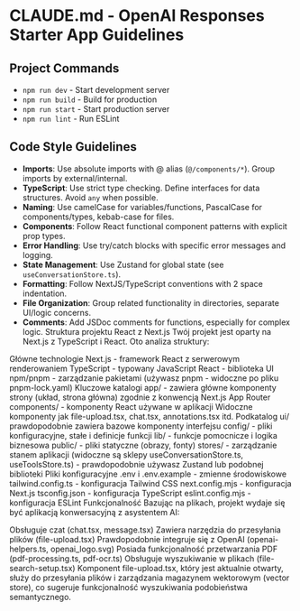 # CLAUDE.md - OpenAI Responses Starter App Guidelines

## Project Commands
- `npm run dev` - Start development server
- `npm run build` - Build for production
- `npm run start` - Start production server
- `npm run lint` - Run ESLint

## Code Style Guidelines
- **Imports**: Use absolute imports with @ alias (`@/components/*`). Group imports by external/internal.
- **TypeScript**: Use strict type checking. Define interfaces for data structures. Avoid `any` when possible.
- **Naming**: Use camelCase for variables/functions, PascalCase for components/types, kebab-case for files.
- **Components**: Follow React functional component patterns with explicit prop types.
- **Error Handling**: Use try/catch blocks with specific error messages and logging.
- **State Management**: Use Zustand for global state (see `useConversationStore.ts`).
- **Formatting**: Follow NextJS/TypeScript conventions with 2 space indentation.
- **File Organization**: Group related functionality in directories, separate UI/logic concerns.
- **Comments**: Add JSDoc comments for functions, especially for complex logic.
Struktura projektu React z Next.js
Twój projekt jest oparty na Next.js z TypeScript i React. Oto analiza struktury:

Główne technologie
Next.js - framework React z serwerowym renderowaniem
TypeScript - typowany JavaScript
React - biblioteka UI
npm/pnpm - zarządzanie pakietami (używasz pnpm - widoczne po pliku pnpm-lock.yaml)
Kluczowe katalogi
app/ - zawiera główne komponenty strony (układ, strona główna) zgodnie z konwencją Next.js App Router
components/ - komponenty React używane w aplikacji
Widoczne komponenty jak file-upload.tsx, chat.tsx, annotations.tsx itd.
Podkatalog ui/ prawdopodobnie zawiera bazowe komponenty interfejsu
config/ - pliki konfiguracyjne, stałe i definicje funkcji
lib/ - funkcje pomocnicze i logika biznesowa
public/ - pliki statyczne (obrazy, fonty)
stores/ - zarządzanie stanem aplikacji (widoczne są sklepy useConversationStore.ts, useToolsStore.ts) - prawdopodobnie używasz Zustand lub podobnej biblioteki
Pliki konfiguracyjne
.env i .env.example - zmienne środowiskowe
tailwind.config.ts - konfiguracja Tailwind CSS
next.config.mjs - konfiguracja Next.js
tsconfig.json - konfiguracja TypeScript
eslint.config.mjs - konfiguracja ESLint
Funkcjonalność
Bazując na plikach, projekt wydaje się być aplikacją konwersacyjną z asystentem AI:

Obsługuje czat (chat.tsx, message.tsx)
Zawiera narzędzia do przesyłania plików (file-upload.tsx)
Prawdopodobnie integruje się z OpenAI (openai-helpers.ts, openai_logo.svg)
Posiada funkcjonalność przetwarzania PDF (pdf-processing.ts, pdf-ocr.ts)
Obsługuje wyszukiwanie w plikach (file-search-setup.tsx)
Komponent file-upload.tsx, który jest aktualnie otwarty, służy do przesyłania plików i zarządzania magazynem wektorowym (vector store), co sugeruje funkcjonalność wyszukiwania podobieństwa semantycznego.
